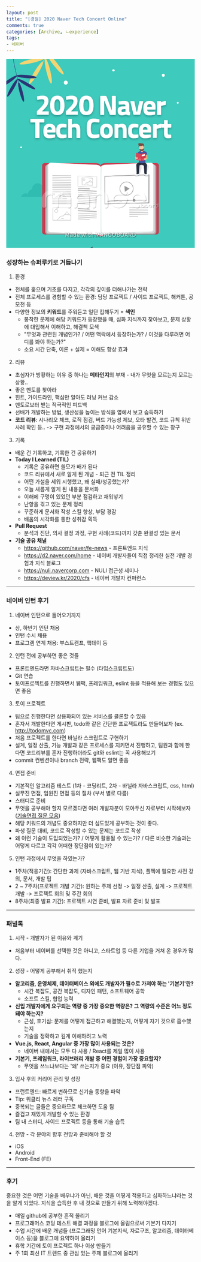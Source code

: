 ```yaml
---
layout: post
title: "[경험] 2020 Naver Tech Concert Online"
comments: true
categories: [Archive, ㄴexperience]
tags:
- 네이버
---
```

![image](/public/images/naver_tech_concert.png)  

### 성장하는 슈퍼루키로 거듭나기
1. 환경
- 전체를 훑으며 기초를 다지고, 각각의 깊이를 더해나가는 전략
- 전체 프로세스를 경험할 수 있는 환경: 담당 프로젝트 / 사이드 프로젝트, 해커톤, 공모전 등
- 다양한 정보의 **키워드**를 주워듣고 일단 킵해두기 = **색인**
  - 봉착한 문제에 해당 키워드가 등장했을 때, 심화 지식까지 찾아보고, 문제 상황에 대입해서 이해하고, 해결책 모색
  - "무엇과 관련된 개념인가? / 어떤 맥락에서 등장하는가? / 이것을 다루려면 어디를 봐야 하는가?"
  - 소요 시간 단축, 이론 + 실제 = 이해도 향상 효과

2. 리뷰
- 초심자가 방황하는 이유 중 하나는 **메타인지**의 부재 - 내가 무엇을 모르는지 모르는 상황..
- 좋은 멘토를 찾아라
- 힌트, 가이드라인, 핵심만 알아도 러닝 커브 감소
- 멘토로보터 받는 적극적인 피드백
- 선배가 개발하는 방법, 생산성을 높이는 방식을 옆에서 보고 습득하기
- **코드 리뷰**: 시나리오 체크, 로직 점검, 버드 가능성 제보, 오타 발견, 코드 규칙 위반 사례 확인 등.. -> 구현 과정에서의 궁금증이나 어려움을 공유할 수 있는 창구

3. 기록  
- 배운 건 기록하고, 기록한 건 공유하기  
- **Today I Learned (TIL)**  
  - 기록은 공유하면 쓸모가 배가 된다
  - 코드 리뷰에서 새로 알게 된 개념 - 퇴근 전 TIL 정리
  - 어떤 가설을 세워 시행했고, 왜 실패/성공했는가?
  - 오늘 새롭게 알게 된 내용을 문서화
  - 이해에 구멍이 있었던 부분 점검하고 채워넣기
  - 난항을 겪고 있는 문제 정리
  - 꾸준하게 문서화 작성 스킬 향상, 부담 경감
  - 배움의 시각화를 통한 성취감 획득
- **Pull Request**
  - 분석과 진단, 의사 결정 과정, 구현 사례(코드)까지 갖춘 완결성 있는 문서
- **기술 공유 채널**
  - <https://github.com/naver/fe-news> - 프론트엔드 지식
  - <https://d2.naver.com/home> - 네이버 개발자들이 직접 정리한 실전 개발 경험과 지식 블로그
  - <https://nuli.navercorp.com> - NULI 접근성 세미나
  - <https://deview.kr/2020/cfs> - 네이버 개발자 컨퍼런스

---

### 네이버 인턴 후기
1. 네이버 인턴으로 들어오기까지
 - 상, 하반기 인턴 채용
 -  인턴 수시 채용
 - 프로그램 연계 채용: 부스트캠프, 핵데이 등

2. 인턴 전에 공부하면 좋은 것들
 - 프론트엔드라면 자바스크립트는 필수 (타입스크립트도)
 - Git 연습
 - 토이프로젝트를 진행하면서 웹팩, 프레임워크, eslint 등을 적용해 보는 경험도 있으면 좋음

3. 토이 프로젝트
 - 팀으로 진행한다면 상용화되어 있는 서비스를 클론할 수 있음
 - 혼자서 개발한다면 게시판, todo와 같은 간단한 프로젝트라도 만들어보자 (ex. <http://todomvc.com>)
 - 처음 프로젝트를 한다면 바닐라 스크립트로 구현하기
 - 설계, 일정 산출, 기능 개발과 같은 프로세스를 지키면서 진행하고, 팀원과 함께 한다면 코드리뷰를 혼자 진행하더라도 git와 eslint는 꼭 사용해보기
 - commit 컨벤션이나 branch 전략, 웹팩도 알면 좋음

4. 면접 준비
 - 기본적인 알고리즘 테스트 (1차 - 코딩리트, 2차 - 바닐라 자바스크립트, css, html)
 - 실무진 면접, 임원진 면접 등의 절차 (부서 별로 다름)
 - 스터디로 준비
 - 무엇을 공부해야 할지 모르겠다면 여러 개발자분이 모아두신 자료부터 시작해보자 ([기술면접 질문 모음](https://github.com/JaeYeopHan/Interview_Question_for_Beginner))
 - 해당 키워드의 개념도 중요하지만 더 심도있게 공부하는 것이 좋다.
 - 파생 질문 대비, 코드로 작성할 수 있는 문제는 코드로 작성
 - 왜 이런 기술이 도입되었는가? / 어떻게 활용될 수 있는가? / 다른 비슷한 기술과는 어덯게 다르고 각각 어떠한 장단점이 있는가?

5. 인턴 과정에서 무엇을 하였는가?
 - 1주차(적응기간): 간단한 과제 (자바스크립트, 웹 기반 지식), 플젝에 필요한 사전 강의, 문서, 개발 팁
 - 2 ~ 7주차(프로젝트 개발 기간): 원하는 주제 선정 -> 일정 산출, 설계 -> 프로젝트 개발 -> 프로젝트 회의 및 주간 회의
 - 8주차(최종 발표 기간): 프로젝트 시연 준비, 발표 자료 준비 및 발표

---

### 패널톡
1. 시작 - 개발자가 된 이유와 계기
- 처음부터 네이버를 선택한 것은 아니고, 스타트업 등 다른 기업을 거쳐 온 경우가 많다.

2. 성장 - 어떻게 공부해서 취직 했는지
- **알고리즘, 운영체제, 데이터베이스 외에도 개발자가 필수로 가져야 하는 '기본기'란?**
  - 시간 복잡도, 공간 복잡도, 디자인 패턴, 소프트웨어 공학
  - 소프트 스킬, 협업 능력
- **신입 개발자에게 요구되는 역량 중 가장 중요한 역량은? 그 역량의 수준은 어느 정도 돼야 하는지?**
  - 근성, 호기심: 문제를 어떻게 접근하고 해결했는지, 어떻게 자기 것으로 흡수했는지
  - 기술을 정확하고 깊게 이해하려고 노력
- **Vue.js, React, Angular 중 가장 많이 사용되는 것은?**
  - 네이버 내에서는 모두 다 사용 / React를 제일 많이 사용
- **기본기, 프레임워크, 라이브러리 개발 중 어떤 경험이 가장 중요할지?**
  - 무엇을 쓰느냐보다는 '왜' 쓰는지가 중요 (이유, 장단점 파악)

3. 입사 후의 커리어 관리 및 성장
- 프런트엔드: 빠르게 변하므로 신기술 동향을 파악
- Tip: 위클리 뉴스 레터 구독
- 중복되는 글들은 중요하므로 체크하면 도움 됨
- 즐겁고 재밌게 개발할 수 있는 환경
- 팀 내 스터디, 사이드 프로젝트 등을 통해 기술 습득

4. 전망 - 각 분야의 향후 전망과 준비해야 할 것
- iOS
- Android
- Front-End (FE)

---

### 후기
중요한 것은 어떤 기술을 배우냐가 아닌, 배운 것을 어떻게 적용하고 심화하느냐라는 것을 알게 되었다. 지식을 습득한 후 내 것으로 만들기 위해 노력해야겠다.  
  - 매일 github에 공부한 흔적 올리기
  - 프로그래머스 코딩 테스트 해결 과정을 블로그에 올림으로써 기본기 다지기
  - 수업 시간에 배운 개념들 (프로그래밍 언어 기본지식, 자료구조, 알고리즘, 데이터베이스 등)을 블로그에 요약하여 올리기
  - 휴학 기간에 토이 프로젝트 하나 이상 만들기
  - 주 1회 최신 IT 트렌드 중 관심 있는 주제 블로그에 올리기